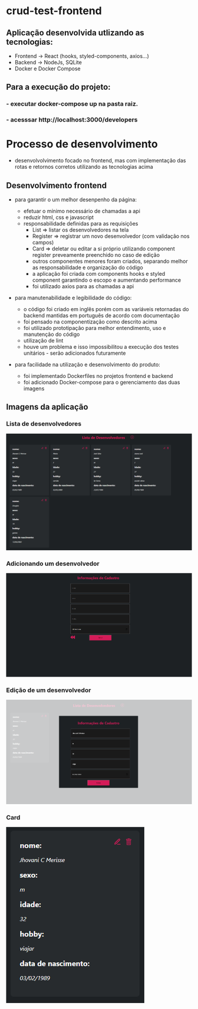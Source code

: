 # crud-test-frontend
## Aplicação desenvolvida utlizando as tecnologias:
- Frontend -> React (hooks, styled-components, axios...)
- Backend -> NodeJs, SQLite
- Docker e Docker Compose

## Para a execução do projeto:
### - executar docker-compose up na pasta raiz.
### - acesssar http://localhost:3000/developers

# Processo de desenvolvimento
- desenvolvolvimento focado no frontend, mas com implementação das rotas e retornos corretos utilizando as tecnologias acima

## Desenvolvimento frontend

- para garantir o um melhor desenpenho da página:
  - efetuar o mínimo necessário de chamadas a api
  - reduzir html, css e javascript
  - responsabilidade definidas para as requisições
    - List => listar os desenvolvedores na tela
    - Register => registrar um novo desenvolvedor (com validação nos campos)
    - Card => deletar ou editar a si próprio utilizando component register preveamente preenchido no caso de edição
    - outros componentes menores foram criados, separando melhor as responsabilidade e organização do código
    - a aplicação foi criada com components hooks e styled component garantindo o escopo e aumentando performance
    - foi utilizado axios para as chamadas a api

- para manutenabilidade e legibilidade do código:
  - o código foi criado em inglês porém com as variáveis retornadas do backend mantidas em português de acordo com documentação
  - foi pensado na componentização como descrito acima
  - foi utilizado prototipação para melhor entendimento, uso e manutenção do código
  - utilização de lint
  - houve um problema e isso impossibilitou a execução dos testes unitários - serão adicionados futuramente

- para facilidade na utilização e desenvolvimento do produto:
  - foi implementado Dockerfiles no projetos frontend e backend
  - foi adicionado Docker-compose para o gerenciamento das duas imagens

## Imagens da aplicação

### Lista de desenvolvedores

![Lista de desenvolvedores](https://github.com/jhowmerisse/crud-test-frontend/blob/main/frontend/imagens/ListDevs.PNG)

### Adicionando um desenvolvedor

![Infomações de Cadastro](https://github.com/jhowmerisse/crud-test-frontend/blob/main/frontend/imagens/AddDev.PNG)

### Edição de um desenvolvedor

![Informações de Cadastro](https://github.com/jhowmerisse/crud-test-frontend/blob/main/frontend/imagens/EditDev.PNG)

### Card

![Card](https://github.com/jhowmerisse/crud-test-frontend/blob/main/frontend/imagens/Card.PNG)
